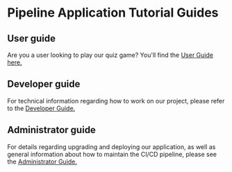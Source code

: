 # Pipeline Application Tutorial Guides

## User guide
Are you a user looking to play our quiz game? You'll find the [User Guide here.](https://christophernixon.github.io/DevOps-Pipeline-sweng/user)

## Developer guide
For technical information regarding how to work on our project, please refer to the [Developer Guide.](https://christophernixon.github.io/DevOps-Pipeline-sweng/developer)

## Administrator guide
For details regarding upgrading and deploying our application, as well as general information about how to maintain the CI/CD pipeline, please see the [Administrator Guide.](https://christophernixon.github.io/DevOps-Pipeline-sweng/administrator)
